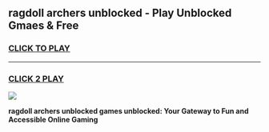 
## ragdoll archers unblocked - Play Unblocked Gmaes & Free
<h3>
<a href="https://news.freeplayer.one?title=ragdoll_archers_unblocked&ref=16F">CLICK TO PLAY</a></h3>
<hr>

<h3>
<a href="https://news.freeplayer.one?title=ragdoll_archers_unblocked&ref=16F">CLICK 2 PLAY</a>
  
</h3>

<a href="https://news.freeplayer.one?title=ragdoll_archers_unblocked&ref=16F/"><img src="https://clearcache.store/games.png"></a>


**ragdoll archers unblocked games unblocked: Your Gateway to Fun and Accessible Online Gaming**
